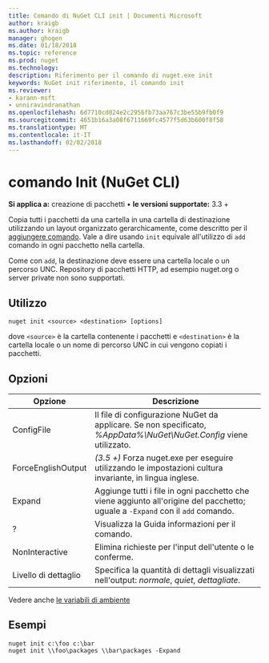 ```yaml
---
title: Comando di NuGet CLI init | Documenti Microsoft
author: kraigb
ms.author: kraigb
manager: ghogen
ms.date: 01/18/2018
ms.topic: reference
ms.prod: nuget
ms.technology: 
description: Riferimento per il comando di nuget.exe init
keywords: NuGet init riferimento, il comando init
ms.reviewer:
- karann-msft
- unniravindranathan
ms.openlocfilehash: 6d7710cd024e2c2956fb73aa767c3be55b9fb0f9
ms.sourcegitcommit: 4651b16a3a08f6711669fc4577f5d63b600f8f58
ms.translationtype: MT
ms.contentlocale: it-IT
ms.lasthandoff: 02/02/2018
---
```

# <a name="init-command-nuget-cli"></a>comando Init (NuGet CLI)

**Si applica a:** creazione di pacchetti &bullet; **le versioni supportate:** 3.3 +

Copia tutti i pacchetti da una cartella in una cartella di destinazione utilizzando un layout organizzato gerarchicamente, come descritto per il [aggiungere comando](cli-ref-add.md). Vale a dire usando `init` equivale all'utilizzo di `add` comando in ogni pacchetto nella cartella.

Come con `add`, la destinazione deve essere una cartella locale o un percorso UNC. Repository di pacchetti HTTP, ad esempio nuget.org o server private non sono supportati.

## <a name="usage"></a>Utilizzo

```cli
nuget init <source> <destination> [options]
```

dove `<source>` è la cartella contenente i pacchetti e `<destination>` è la cartella locale o un nome di percorso UNC in cui vengono copiati i pacchetti.

## <a name="options"></a>Opzioni

| Opzione | Descrizione |
| --- | --- |
| ConfigFile | Il file di configurazione NuGet da applicare. Se non specificato, *%AppData%\NuGet\NuGet.Config* viene utilizzato. |
| ForceEnglishOutput | *(3.5 +)*  Forza nuget.exe per eseguire utilizzando le impostazioni cultura invariante, in lingua inglese. |
| Expand | Aggiunge tutti i file in ogni pacchetto che viene aggiunto all'origine del pacchetto; uguale a `-Expand` con il `add` comando. |
| ? | Visualizza la Guida informazioni per il comando. |
| NonInteractive | Elimina richieste per l'input dell'utente o le conferme. |
| Livello di dettaglio | Specifica la quantità di dettagli visualizzati nell'output: *normale*, *quiet*, *dettagliate*. |

Vedere anche [le variabili di ambiente](cli-ref-environment-variables.md)

## <a name="examples"></a>Esempi

```cli
nuget init c:\foo c:\bar
nuget init \\foo\packages \\bar\packages -Expand
```
